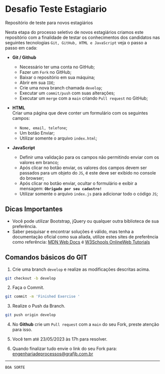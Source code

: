 # Desafio Teste Estagiario
Repositório de teste para novos estagiários 


Nesta etapa do processo seletivo de novos estagiários criamos este repositório com a finalidade de testar os conhecimentos dos candidatos nas seguintes tecnologias `Git, GitHub, HTML e JavaScript` veja o passo a passo em cada: 

- **Git / Github**<br>
  - Necessário ter uma conta no GitHub;
  - Fazer um `Fork` no GitHub;
  - Baixar o repositório em sua máquina; 
  - Abrir em sua `IDE`;
  - Crie uma nova branch chamada `develop`; 
  - Executar um `commit/push` com suas alterações;  
  - Executar um `merge` com a `main` criando `Pull request` no GitHub;

- **HTML**<br> 
  Criar uma página que deve conter um formulário com os seguintes campos: 
  - `Nome, email, telefone`;
  - Um botão Enviar;
  - Utilizar somente o arquivo `index.html`;

- **JavaScript**<br>
  - Definir uma validação para os campos não permitindo enviar com os valores em branco;   
  - Após clicar no botão enviar, os valores dos campos devem ser passados para um objeto do `JS`, é este deve ser exibido no console do browser;
  - Após clicar no botão enviar, ocultar o formulário e exibir a mensagem: **`Obrigado por seu cadastro!`**
  - Utilizar somente o arquivo `index.js` para adicionar todo o código `JS`;

## Dicas Importantes 

- Você pode utilizar Bootstrap, jQuery ou qualquer outra biblioteca de sua preferência. 
- Saber pesquisar e encontrar soluções é válido, mas tenha a documentação oficial como sua aliada, utilize estes sites de preferência como referência: [MDN Web Docs](https://developer.mozilla.org/pt-BR/) é [W3Schools OnlineWeb Tutorials](https://www.w3schools.com/)

## Comandos básicos do GIT

1. Crie uma branch `develop` e realize as modificações descritas acima. 
```bash
git checkout -b develop
```
2. Faça o Commit. 
```bash
git commit -m 'Finished Exercise '
```
3. Realize o Push da Branch. 

```bash
git push origin develop
```

4. No **Github** crie um `Pull request` com a `main` do seu Fork, preste atenção para isso.  

5. Você tem até 23/05/2023 às 17h para resolver. 
 
6. Quando finalizar tudo envie o link do seu Fork para:
   [engenhariadeprocessos@grafjb.com.br](mailto:engenhariadeprocessos@grafjb.com.br) 
****
```
BOA SORTE
```
